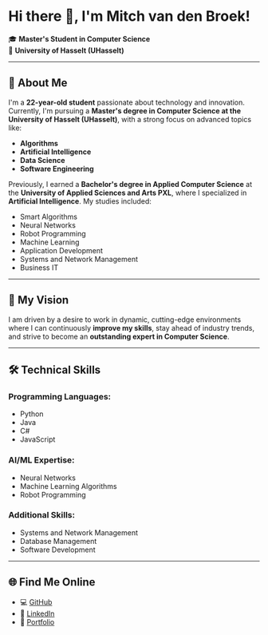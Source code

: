 # Hi there 👋, I'm Mitch van den Broek!  

🎓 **Master's Student in Computer Science**  
📍 **University of Hasselt (UHasselt)**  

---

## 🌟 About Me  

I'm a **22-year-old student** passionate about technology and innovation. Currently, I'm pursuing a **Master's degree in Computer Science at the University of Hasselt (UHasselt)**, with a strong focus on advanced topics like:  
- **Algorithms**  
- **Artificial Intelligence**  
- **Data Science**  
- **Software Engineering**  

Previously, I earned a **Bachelor's degree in Applied Computer Science** at the **University of Applied Sciences and Arts PXL**, where I specialized in **Artificial Intelligence**. My studies included:  
- Smart Algorithms  
- Neural Networks  
- Robot Programming  
- Machine Learning  
- Application Development  
- Systems and Network Management  
- Business IT  

---

## 🚀 My Vision  

I am driven by a desire to work in dynamic, cutting-edge environments where I can continuously **improve my skills**, stay ahead of industry trends, and strive to become an **outstanding expert in Computer Science**.  

---

## 🛠️ Technical Skills  

### Programming Languages:  
- Python  
- Java  
- C#  
- JavaScript  

### AI/ML Expertise:  
- Neural Networks  
- Machine Learning Algorithms  
- Robot Programming  

### Additional Skills:  
- Systems and Network Management  
- Database Management  
- Software Development  

---

## 🌐 Find Me Online  

- 💻 [GitHub](https://github.com/MitchVDB-2468140)  
- 🔗 [LinkedIn](https://www.linkedin.com/in/mitch-van-den-broek/)  
- 📝 [Portfolio](https://mitchvdb-2468140.github.io/Portfolio/index.html)  
